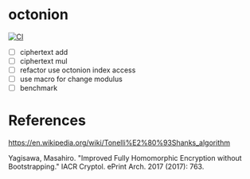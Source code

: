 # octonion
[![CI](https://github.com/hamadakafu/octonion/actions/workflows/cargo-test.yaml/badge.svg?event=push)](https://github.com/hamadakafu/octonion/actions/workflows/cargo-test.yaml)

- [ ] ciphertext add
- [ ] ciphertext mul
- [ ] refactor use octonion index access
- [ ] use macro for change modulus
- [ ] benchmark

# References
https://en.wikipedia.org/wiki/Tonelli%E2%80%93Shanks_algorithm

Yagisawa, Masahiro. "Improved Fully Homomorphic Encryption without Bootstrapping." IACR Cryptol. ePrint Arch. 2017 (2017): 763.

